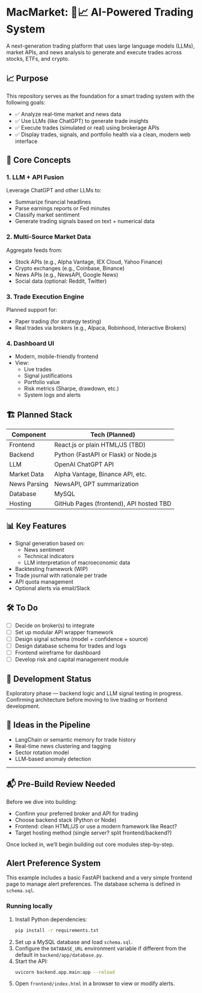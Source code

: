 # MacMarket: 🧠📈 AI-Powered Trading System

A next-generation trading platform that uses large language models (LLMs), market APIs, and news analysis to generate and execute trades across stocks, ETFs, and crypto.

## 📈 Purpose

This repository serves as the foundation for a smart trading system with the following goals:

- ✅ Analyze real-time market and news data
- ✅ Use LLMs (like ChatGPT) to generate trade insights
- ✅ Execute trades (simulated or real) using brokerage APIs
- ✅ Display trades, signals, and portfolio health via a clean, modern web interface

## 🧠 Core Concepts

### 1. **LLM + API Fusion**
Leverage ChatGPT and other LLMs to:
- Summarize financial headlines
- Parse earnings reports or Fed minutes
- Classify market sentiment
- Generate trading signals based on text + numerical data

### 2. **Multi-Source Market Data**
Aggregate feeds from:
- Stock APIs (e.g., Alpha Vantage, IEX Cloud, Yahoo Finance)
- Crypto exchanges (e.g., Coinbase, Binance)
- News APIs (e.g., NewsAPI, Google News)
- Social data (optional: Reddit, Twitter)

### 3. **Trade Execution Engine**
Planned support for:
- Paper trading (for strategy testing)
- Real trades via brokers (e.g., Alpaca, Robinhood, Interactive Brokers)

### 4. **Dashboard UI**
- Modern, mobile-friendly frontend
- View:
  - Live trades
  - Signal justifications
  - Portfolio value
  - Risk metrics (Sharpe, drawdown, etc.)
  - System logs and alerts

## 🏗️ Planned Stack
| Component    | Tech (Planned)                          |
|--------------|-----------------------------------------|
| Frontend     | React.js or plain HTML/JS (TBD)         |
| Backend      | Python (FastAPI or Flask) or Node.js    |
| LLM          | OpenAI ChatGPT API                      |
| Market Data  | Alpha Vantage, Binance API, etc.        |
| News Parsing | NewsAPI, GPT summarization              |
| Database     | MySQL                      |
| Hosting      | GitHub Pages (frontend), API hosted TBD |

## 📊 Key Features
- Signal generation based on:
  - News sentiment
  - Technical indicators
  - LLM interpretation of macroeconomic data
- Backtesting framework (WIP)
- Trade journal with rationale per trade
- API quota management
- Optional alerts via email/Slack

## 🛠️ To Do
- [ ] Decide on broker(s) to integrate
- [ ] Set up modular API wrapper framework
- [ ] Design signal schema (model + confidence + source)
- [ ] Design database schema for trades and logs
- [ ] Frontend wireframe for dashboard
- [ ] Develop risk and capital management module

## 🚧 Development Status
Exploratory phase — backend logic and LLM signal testing in progress. Confirming architecture before moving to live trading or frontend development.

## 🧠 Ideas in the Pipeline
- LangChain or semantic memory for trade history
- Real-time news clustering and tagging
- Sector rotation model
- LLM-based anomaly detection

---

## 📬 Pre-Build Review Needed

Before we dive into building:
- Confirm your preferred broker and API for trading
- Choose backend stack (Python or Node)
- Frontend: clean HTML/JS or use a modern framework like React?
- Target hosting method (single server? split frontend/backend?)

Once locked in, we’ll begin building out core modules step-by-step.


## Alert Preference System

This example includes a basic FastAPI backend and a very simple frontend page to manage alert preferences. The database schema is defined in `schema.sql`.

### Running locally
1. Install Python dependencies:
   ```bash
   pip install -r requirements.txt
   ```
2. Set up a MySQL database and load `schema.sql`.
3. Configure the `DATABASE_URL` environment variable if different from the default in `backend/app/database.py`.
4. Start the API:
   ```bash
   uvicorn backend.app.main:app --reload
   ```
5. Open `frontend/index.html` in a browser to view or modify alerts.
